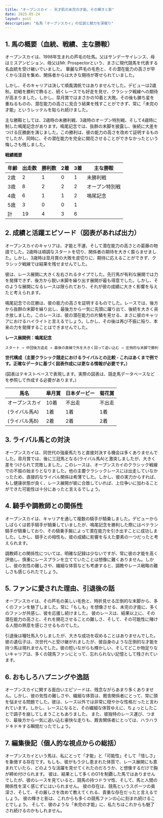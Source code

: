 ```yaml
---
title: "オープンスカイ - 天才肌の未完の才能、その輝きと影"
date: 2025-05-24
layout: post
description: "名馬『オープンスカイ』の伝説と魅力を深堀り"
---
```


## 1. 馬の概要（血統、戦績、主な勝鞍）

オープンスカイは、1998年生まれの芦毛の牡馬。父はサンデーサイレンス、母はミスアンビション、母父はMr. Prospectorという、まさに現代競馬を代表する名血統を受け継いでいました。  華麗な芦毛の毛色と、その潜在能力の高さが早くから注目を集め、関係者からは大きな期待が寄せられていました。

しかし、そのキャリアは決して順風満帆ではありませんでした。デビューは2歳秋。初戦を勝利で飾ると、続くレースでも好走を見せ、クラシック戦線への期待が高まりました。しかし、皐月賞ではまさかの10着と大敗。その後も勝ち星を重ねるものの、潜在能力の高さに見合う結果を残すことができず、常に「未完の才能」というレッテルを貼られ続けました。

主な勝鞍としては、2歳時の未勝利戦、3歳時のオープン特別戦、そして4歳時に制した鳴尾記念があります。鳴尾記念では、抜群の末脚を披露し、後続に大差をつける圧勝劇を演じました。この勝利は、彼の能力の高さを改めて証明するものでしたが、同時に、その潜在能力を完全に開花させることができなかったという悔しさも残しました。

**戦績概要**

| 年齢 | 出走数 | 勝利数 | 2着 | 3着 | 主な勝鞍 |
|---|---|---|---|---|---|
| 2歳 | 2 | 1 | 0 | 1 | 未勝利戦 |
| 3歳 | 8 | 2 | 2 | 2 | オープン特別戦 |
| 4歳 | 6 | 1 | 1 | 2 | 鳴尾記念 |
| 5歳 | 3 | 0 | 0 | 1 |  |
| 計 | 19 | 4 | 3 | 6 |  |


## 2. 成績と活躍エピソード（図表があれば出力）

オープンスカイのキャリアは、才能と不運、そして潜在能力の高さとの葛藤の物語でした。2歳時は順調なスタートを切り、関係者の期待を大きく膨らませました。しかし、3歳時は皐月賞の大敗を皮切りに、期待に応えることができず、クラシック戦線では結果を残せませんでした。

彼は、レース展開に大きく左右されるタイプでした。先行馬が有利な展開では力を発揮できず、後方から鋭い末脚を繰り出す展開が最も得意でした。しかし、そのような展開になるレースは限られており、それが彼の成績に大きく影響を与えたと考えられます。

鳴尾記念での圧勝は、彼の能力の高さを証明するものでした。レースでは、後方から抜群の末脚を繰り出し、最後方から一気に先頭に躍り出て、後続を大きく突き放しました。このレースは、彼の潜在能力の片鱗を見せる、まさに彼のキャリアにおけるハイライトと言えるでしょう。しかし、その後は再び不振に陥り、本来の力を発揮することはできませんでした。


**レース展開例：鳴尾記念**

```
スタート → 中団後方追走 → 最後の直線で外を大きく回って追い込む → 圧倒的な末脚で勝利
```

**世代構成（主要クラシック競走におけるライバルとの比較 - これはあくまで例です。正確なデータに基づく図表作成には更なる情報が必要です。）**

(図表はテキストベースで表現します。実際の図表は、競走馬データベースなどを参照して作成する必要があります。)

| 馬名         | 皐月賞 | 日本ダービー | 菊花賞 |
|--------------|-------|-------------|-------|
| オープンスカイ | 10着  | 不出走     | 不出走 |
| (ライバル馬A) | 1着   | 1着         | 1着   |
| (ライバル馬B) | 2着   | 2着         | 2着   |


## 3. ライバル馬との対決

オープンスカイは、同世代の強豪馬たちと直接対決する機会は多くありませんでした。皐月賞では、後に三冠馬となる(ライバル馬A)と激突しましたが、大きく差をつけられて完敗しました。このレースは、オープンスカイのクラシック戦線での不振の始まりとなりました。他の主要クラシックレースには出走していなかったため、直接的なライバル関係は希薄でした。しかし、彼の実力からすれば、もし健康状態が良く、レース展開が彼に合致していれば、上位争いに加わることができた可能性は十分にあったと言えるでしょう。


## 4. 騎手や調教師との関係性

オープンスカイは、キャリアを通して複数の騎手が騎乗しました。デビューからしばらくは若手騎手が騎乗していましたが、鳴尾記念を勝利した際にはベテラン騎手が騎乗しており、その騎乗手腕によって潜在能力を引き出すことに成功しました。しかし、騎手との相性も、彼の成績に影響を与えた要素の一つだったと考えられます。

調教師との関係性については、明確な記録は少ないですが、常に彼の才能を高く評価し、慎重にレースプランを立てていたことは想像に難くありません。しかし、彼の気性の難しさや、繊細な体質なども考慮すると、調教やレース戦略の難しさも感じられたでしょう。


## 5. ファンに愛された理由、引退後の話

オープンスカイは、その芦毛の美しい毛色と、時折見せる圧倒的な末脚から、多くのファンを魅了しました。常に「もしも」を想像させる、未完の才能に、多くのファンが共感し、彼を応援し続けました。  彼のレースは、結果以上に、その潜在能力の高さと、それを開花させることの難しさ、そして、その可能性に賭ける人間の熱意を感じさせるものでした。

引退後は種牡馬入りしましたが、大きな成功を収めることはありませんでした。彼の遺伝子は、次世代へと受け継がれましたが、彼自身のような圧倒的な才能を持つ馬は現れませんでした。彼の短いながらも輝かしい、そしてどこか物足りないキャリアは、多くの競馬ファンにとって、忘れられない記憶として残されています。


## 6. おもしろハプニングや逸話

オープンスカイに関する面白いエピソードは、残念ながらあまり多くありません。しかし、彼の気性の難しさや、繊細な体質は、厩舎関係者にとって、常に頭を悩ませる問題でした。彼は、レース以外では非常に穏やかな性格だったと言われています。しかし、レースになると、その繊細な体質ゆえに、ちょっとしたことで調子を崩してしまうこともありました。  また、彼独特のレース運び、つまり、最後方から一気に追い込む豪快な走りも、厩舎関係者にとっては、ハラハラドキドキする瞬間だったでしょう。


## 7. 編集後記（個人的な視点からの総括）

オープンスカイという馬は、私にとって「才能」と「可能性」そして「惜しさ」を象徴する存在です。もしも、彼がもう少し恵まれた体質で、レース展開にも恵まれていたら、どのような活躍を見せてくれたのだろうか、と想像するだけで胸が締め付けられます。  彼は、結果として多くのG1を制覇した馬ではありませんでしたが、彼のレースを見ていると、競馬の持つドラマ性、そして、馬と人間の関係性を深く感じずにはいられません。  彼の存在は、競馬というスポーツの奥深さ、そして、その厳しさを改めて教えてくれる、貴重な存在だったと言えるでしょう。  彼の輝きと影は、これからも多くの競馬ファンの心に刻まれ続けることでしょう。  そして、彼のような「未完の才能」に、私たちはこれからも魅了され続けるのかもしれません。
